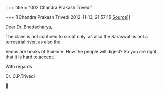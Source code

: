 +++
title = "002 Chandra Prakash Trivedi"

+++
[[Chandra Prakash Trivedi	2012-11-13, 21:57:15 [Source](https://groups.google.com/g/bvparishat/c/HQf16IXrXFM)]]



Dear Dr. Bhattacharya,  
  
The claim is not confined to script only, as also the Saraswati is not a terrestrial river, as also the  
  
Vedas are books of Science. How the people will digest? So you are right that it is hard to accept.  
  
With regards  
  
Dr. C.P.Trivedi  




